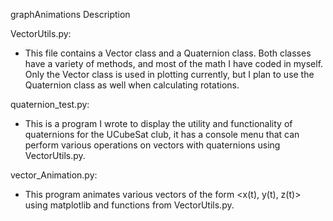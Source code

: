 graphAnimations Description

VectorUtils.py:
* This file contains a Vector class and a Quaternion class. Both classes have a variety of methods, and most of the math I have coded in myself. Only the Vector class is used in plotting currently, but I plan to use the Quaternion class as well when calculating rotations.

quaternion_test.py:
* This is a program I wrote to display the utility and functionality of quaternions for the UCubeSat club, it has a console menu that can perform various operations on vectors with quaternions using VectorUtils.py. 

vector_Animation.py:
* This program animates various vectors of the form <x(t), y(t), z(t)> using matplotlib and functions from VectorUtils.py.
